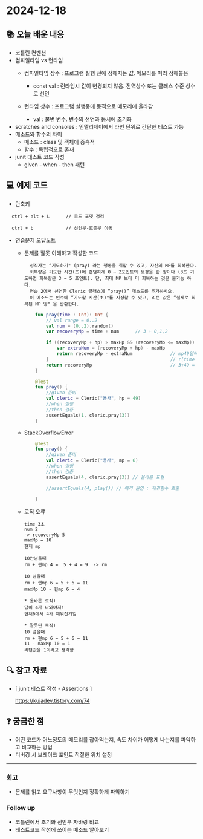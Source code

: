 # 2024-12-18

## 📚 오늘 배운 내용

- 코틀린 컨벤션
- 컴파일타임 vs 런타임
    - 컴파일타임 상수 : 프로그램 실행 전에 정해지는 값. 메모리를 미리 정해놓음
        - const val : 런타임시 값이 변경되지 않음. 전역상수 또는 클래스 수준 상수로 선언

    - 런타임 상수 : 프로그램 실행중에 동적으로 메모리에 올라감
        - val : 불변 변수. 변수의 선언과 동시에 초기화
- scratches and consoles : 인텔리제이에서 라인 단위로 간단한 테스트 가능
- 메소드와 함수의 차이
    - 메소드 : class 및 객체에 종속적
    - 함수 : 독립적으로 존재
- junit 테스트 코드 작성
    - given - when - then 패턴

## 💻 예제 코드

<!-- 실습한 코드나 예제를 추가 -->

- 단축키

```text
  ctrl + alt + L      // 코드 포맷 정리

  ctrl + b            // 선언부-호출부 이동
```

- 연습문제 오답노트
    - 문제를 잘못 이해하고 작성한 코드
      ```text
        성직자는 “기도하기" (pray) 라는 행동을 취할 수 있고, 자신의 MP를 회복한다.
        회복량은 기도한 시간(초)에 랜덤하게 0 ~ 2포인트의 보정을 한 양이다 (3초 기도하면 회복량은 3 ~ 5 포인트). 단, 최대 MP 보다 더 회복하는 것은 불가능 하다.
        연습 2에서 선언한 Cleric 클래스에 “pray()” 메소드를 추가하시오.
        이 메소드는 인수에 “기도할 시간(초)"를 지정할 수 있고, 리턴 값은 “실제로 회복된 MP 양" 을 반환한다.
      ```
      ```kotlin
          fun pray(time : Int): Int {
              // val range = 0..2
              val num = (0..2).random()
              var recoveryMp = time + num      // 3 + 0,1,2
      
              if ((recoveryMp + hp) > maxHp && (recoveryMp <= maxMp)) {  // 회복포인트랑 현재 mp랑 더해서 최대 mp보다 작거나 같아야 함
                  var extraNum = (recoveryMp + hp) - maxHp
                  return recoveryMp - extraNum              // mp49일때 3이면 52되니까 50까지만 회복하고 / 회복량은 1로 표시되게
              }                                             // r(time 3+random 0) + mp가 49
              return recoveryMp                             // 3+49 = 52 - 50 = 2 extra 인데, r3-2 =1
          }
      ```
      ```kotlin
          @Test
          fun pray() {
              //given 준비
              val cleric = Cleric("용사", hp = 49)
              //when 실행
              //then 검증
              assertEquals(1, cleric.pray(3))
          }
      ```

    - StackOverflowError
      ```kotlin
          @Test
          fun pray() {
              //given 준비
              val cleric = Cleric("용사", mp = 6)
              //when 실행
              //then 검증
              assertEquals(4, cleric.pray(3)) // 올바른 표현
      
              //assertEquals(4, play()) // 에러 원인 : 재귀함수 호출
              
          }
      ```

    - 로직 오류
      ```text
      time 3초
      num 2
      -> recoveryMp 5
      maxMp = 10
      현재 mp
    
      10안넘을때
      rm + 현mp 4 =  5 + 4 = 9  -> rm
      
      10 넘을때
      rm + 현mp 6 = 5 + 6 = 11
      maxMp 10 - 현mp 6 = 4
      
      * 올바른 로직)
      답이 4가 나와야지!
      현재6에서 4가 채워진거임
      
      * 잘못된 로직)
      10 넘을때
      rm + 현mp 6 = 5 + 6 = 11
      11 - maxMp 10 = 1 
      리턴값을 1이라고 생각함
      ```
    
## 🔍 참고 자료

- [ junit 테스트 작성 - Assertions ]

  https://kujadev.tistory.com/74

## ❓ 궁금한 점

- 어떤 코드가 어느정도의 메모리를 잡아먹는지, 속도 차이가 어떻게 나는지를 파악하고 비교하는 방법
- 디버깅 시 브레이크 포인트 적절한 위치 설정

---

### 회고

- 문제를 읽고 요구사항이 무엇인지 정확하게 파악하기

### Follow up

- 코틀린에서 초기화 선언부 자바랑 비교
- 테스트코드 작성에 쓰이는 메소드 알아보기
